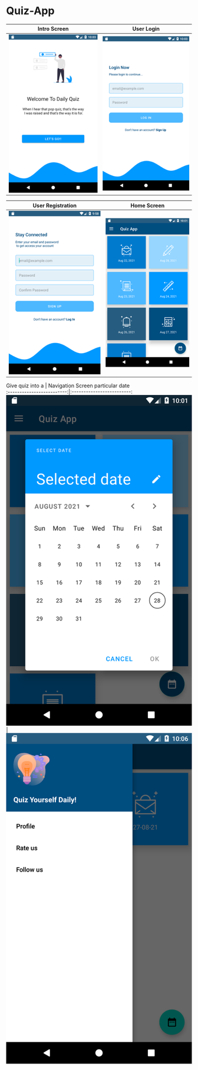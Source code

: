 # Quiz-App

 Intro Screen              |  User Login 
:-------------------------:|:-------------------------:
![](Images/intro.png)      |  ![](Images/login.png)

 User Registration         |  Home Screen
:-------------------------:|:-------------------------:
![](Images/signup.png)     | ![](Images/home.png)

 Give quiz into a          |  Navigation Screen
 particular date         
:-------------------------:|:-------------------------:
![](Images/datepicker.png) | ![](Images/navigation.png)
